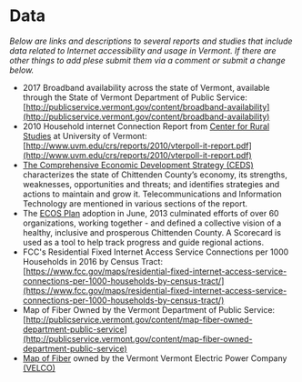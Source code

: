 # Data 
*Below are links and descriptions to several reports and studies that include data related to Internet accessibility and usage in Vermont. If there are other things to add plese submit them via a comment or submit a change below.* 

* 2017 Broadband availability across the state of Vermont, available through the State of Vermont Department of Public Service: [http://publicservice.vermont.gov/content/broadband-availability](http://publicservice.vermont.gov/content/broadband-availability)
* 2010 Household internet Connection Report from [Center for Rural Studies](http://www.uvm.edu/crs/?Page=Census/index.html) at University of Vermont: [http://www.uvm.edu/crs/reports/2010/vterpoll-it-report.pdf](http://www.uvm.edu/crs/reports/2010/vterpoll-it-report.pdf)
* [The Comprehensive Economic Development Strategy (CEDS)](http://accd.vermont.gov/sites/accdnew/files/documents/DED/CEDS/CEDS2020FullReport.pdf) characterizes the state of Chittenden County’s economy, its strengths, weaknesses, opportunities and threats; and identifies strategies and actions to maintain and grow it. Telecommunications and Information Technology are mentioned in various sections of the report.
* The [ECOS Plan](https://embed.resultsscorecard.com/Scorecard/Embed/8502) adoption in June, 2013 culminated efforts of over 60 organizations, working together - and defined a collective vision of a healthy, inclusive and prosperous Chittenden County. A Scorecard is used as a tool to help track progress and guide regional actions.
* FCC's Residential Fixed Internet Access Service Connections per 1000 Households in 2016 by Census Tract: [https://www.fcc.gov/maps/residential-fixed-internet-access-service-connections-per-1000-households-by-census-tract/](https://www.fcc.gov/maps/residential-fixed-internet-access-service-connections-per-1000-households-by-census-tract/)
* Map of Fiber Owned by the Vermont Department of Public Service: [http://publicservice.vermont.gov/content/map-fiber-owned-department-public-service](http://publicservice.vermont.gov/content/map-fiber-owned-department-public-service)
* [Map of Fiber](/Velco.png) owned by the Vermont Vermont Electric Power Company [(VELCO)](https://legislature.vermont.gov/assets/Documents/2018/WorkGroups/House%20Energy%20and%20Technology/Overview/W~Kerrick%20Johnson~Velco%20Overview~1-19-2017.pdf)

